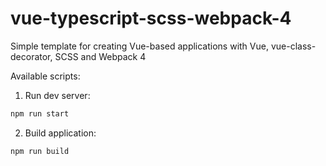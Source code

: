 # vue-typescript-scss-webpack-4

Simple template for creating Vue-based applications with Vue, vue-class-decorator, SCSS and Webpack 4

Available scripts:

1. Run dev server:
```bash
npm run start
```

2. Build application:
```bash
npm run build
```
